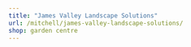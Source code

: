 ```yaml
---
title: "James Valley Landscape Solutions"
url: /mitchell/james-valley-landscape-solutions/
shop: garden centre
---
```

